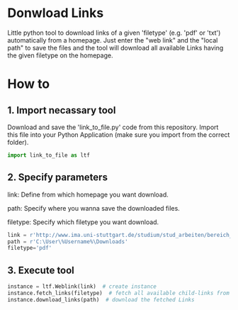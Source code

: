 # Donwload Links
Little python tool to download links of a given 'filetype' (e.g. 'pdf' or 'txt') automatically from a homepage. Just enter the "web link" and the "local path" to save the files and the tool will download all available Links having the given filetype on the homepage.


# How to
## 1. Import necassary tool
Download and save the 'link_to_file.py' code from this repository. Import this file into your Python Application (make sure you import from the correct folder).
```python
import link_to_file as ltf
```
## 2. Specify parameters
link:     Define from which homepage you want download.

path:     Specify where you wanna save the downloaded files.

filetype: Specify which filetype you want download.
```python
link = r'http://www.ima.uni-stuttgart.de/studium/stud_arbeiten/bereich_zuv/index.html'
path = r'C:\User\%Username%\Downloads'
filetype='pdf'
```

## 3. Execute tool
```python
instance = ltf.Weblink(link)  # create instance
instance.fetch_links(filetype)  # fetch all available child-links from given link
instance.download_links(path)  # download the fetched Links
```
